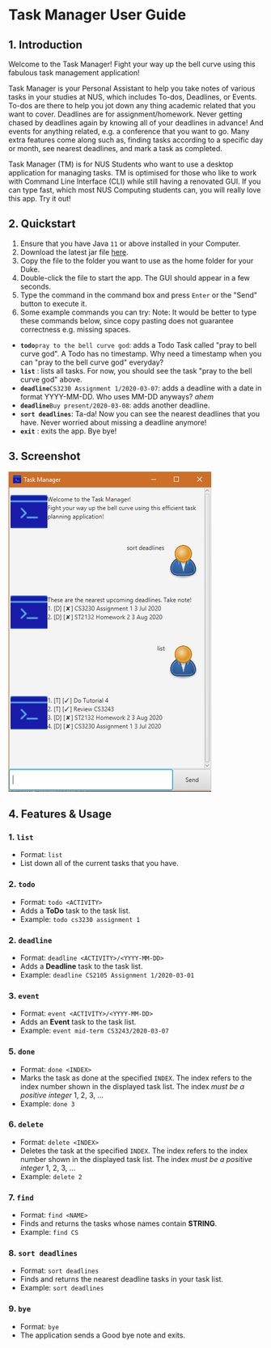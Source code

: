 # Task Manager User Guide

## 1. Introduction
Welcome to the Task Manager! Fight your way up the bell curve using this fabulous task management application!

Task Manager is your Personal Assistant to help you take notes of various tasks in your studies at NUS,
which includes To-dos, Deadlines, or Events. To-dos are there to help you jot down any thing 
academic related that you want to cover. Deadlines are for assignment/homework. Never getting chased
by deadlines again by knowing all of your deadlines in advance! And events for anything related,
e.g. a conference that you want to go. Many extra features come along such as, finding tasks
according to a specific day or month, see nearest deadlines, and mark a task as completed.
 
Task Manager (TM) is for NUS Students who want to use a desktop application for managing tasks.
TM is optimised for those who like to work with Command Line Interface (CLI) while still having
a renovated GUI. If you can type fast, which most NUS Computing students can, you will
really love this app. Try it out!

## 2. Quickstart
1. Ensure that you have Java `11` or above installed in your Computer.
2. Download the latest jar file [here](https://github.com/dinhnhobao/duke/releases/tag/v0.2).
3. Copy the file to the folder you want to use as the home folder for your Duke.
4. Double-click the file to start the app. The GUI should appear in a few seconds.
5. Type the command in the command box and press `Enter` or the "Send" button to execute it.
6. Some example commands you can try:
Note: It would be better to type these commands below, since copy pasting does not guarantee correctness e.g. missing spaces.
* **`todo`**`pray to the bell curve god`: adds a Todo Task called "pray to bell curve god". A Todo has no timestamp.
Why need a timestamp when you can "pray to the bell curve god" everyday?
* **`list`** : lists all tasks. For now, you should see the task "pray to the bell curve god" above.
* **`deadline`**`CS3230 Assignment 1/2020-03-07`: adds a deadline with a date in format YYYY-MM-DD. Who uses
MM-DD anyways? *ahem*
* **`deadline`**`Buy present/2020-03-08`: adds another deadline.
* **`sort deadlines`**: Ta-da! Now you can see the nearest deadlines that you have. Never worried about
missing a deadline anymore!
* **`exit`** : exits the app. Bye bye!

## 3. Screenshot
![Screenshot of Ui](Ui.png)

## 4. Features & Usage

### 1. `list`
* Format: `list`
* List down all of the current tasks that you have.

### 2. `todo` 
* Format: `todo <ACTIVITY>`
* Adds a **ToDo** task to the task list.
* Example: `todo cs3230 assignment 1`

### 2. `deadline`
* Format: `deadline <ACTIVITY>/<YYYY-MM-DD>`
* Adds a **Deadline** task to the task list.
* Example: `deadline CS2105 Assignment 1/2020-03-01`

### 3. `event`
* Format: `event <ACTIVITY>/<YYYY-MM-DD>`
* Adds an **Event** task to the task list.
* Example: `event mid-term CS3243/2020-03-07`

### 5. `done`
* Format: `done <INDEX>`
* Marks the task as done at the specified `INDEX`. The index refers to the index number shown in the displayed task list. The index *must be a positive integer* 1, 2, 3, ...
* Example: `done 3`

### 6. `delete`
* Format: `delete <INDEX>`
* Deletes the task at the specified `INDEX`. The index refers to the index number shown in the displayed task list. The index *must be a positive integer* 1, 2, 3, ...
* Example: `delete 2`

### 7. `find`
* Format: `find <NAME>`
* Finds and returns the tasks whose names contain **STRING**.
* Example: `find CS`

### 8. `sort deadlines`
* Format: `sort deadlines`
* Finds and returns the nearest deadline tasks in your task list.
* Example: `sort deadlines`

### 9. `bye`
* Format: `bye`
* The application sends a Good bye note and exits.

